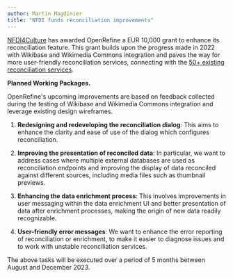```yaml
---
author: Martin Magdinier
title: "NFDI funds reconciliation improvements"
---
```

[NFDI4Culture](https://nfdi4culture.de/) has awarded OpenRefine a EUR 10,000 grant to enhance its reconciliation feature. This grant builds upon the progress made in 2022 with Wikibase and Wikimedia Commons integration and paves the way for more user-friendly reconciliation services, connecting with the [50+ existing reconciliation services](https://reconciliation-api.github.io/testbench/#/).

<!--truncate-->
**Planned Working Packages.**

OpenRefine's upcoming improvements are based on feedback collected during the testing of Wikibase and Wikimedia Commons integration and leverage existing design wireframes.

1. **Redesigning and redeveloping the reconciliation dialog**: This aims to enhance the clarity and ease of use of the dialog which configures reconciliation.

2. **Improving the presentation of reconciled data**: In particular, we want to address cases where multiple external databases are used as reconciliation endpoints and improving the display of data reconciled against different sources, including media files such as thumbnail previews.

3. **Enhancing the data enrichment process**: This involves improvements in user messaging within the data enrichment UI and better presentation of data after enrichment processes, making the origin of new data readily recognizable.

4. **User-friendly error messages**: We want to enhance the error reporting of reconciliation or enrichment, to make it easier to diagnose issues and to work with unstable reconciliation services.

The above tasks will be executed over a period of 5 months between August and December 2023.
